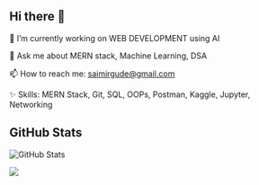 ## Hi there 👋


🔭 I’m currently working on WEB DEVELOPMENT using AI 

💬 Ask me about MERN stack, Machine Learning, DSA

📫 How to reach me: saimirgude@gmail.com

✨ Skills: MERN Stack, Git, SQL, OOPs, Postman, Kaggle, Jupyter, Networking

## GitHub Stats
![GitHub Stats](https://github-readme-stats.vercel.app/api?username=MirgudeSaikrishna)

![](https://nirzak-streak-stats.vercel.app/?user=MirgudeSaikrishna&theme=tokyonight&hide_border=false)
